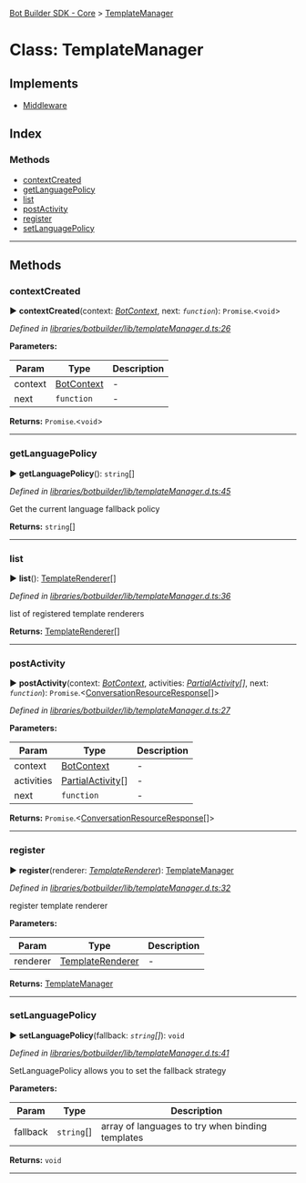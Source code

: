 [Bot Builder SDK - Core](../README.md) > [TemplateManager](../classes/botbuilder.templatemanager.md)



# Class: TemplateManager

## Implements

* [Middleware](../interfaces/botbuilder.middleware.md)

## Index

### Methods

* [contextCreated](botbuilder.templatemanager.md#contextcreated)
* [getLanguagePolicy](botbuilder.templatemanager.md#getlanguagepolicy)
* [list](botbuilder.templatemanager.md#list)
* [postActivity](botbuilder.templatemanager.md#postactivity)
* [register](botbuilder.templatemanager.md#register)
* [setLanguagePolicy](botbuilder.templatemanager.md#setlanguagepolicy)



---
## Methods
<a id="contextcreated"></a>

###  contextCreated

► **contextCreated**(context: *[BotContext](../interfaces/botbuilder.__global.botcontext.md)*, next: *`function`*): `Promise`.<`void`>



*Defined in [libraries/botbuilder/lib/templateManager.d.ts:26](https://github.com/Microsoft/botbuilder-js/blob/5422076/libraries/botbuilder/lib/templateManager.d.ts#L26)*



**Parameters:**

| Param | Type | Description |
| ------ | ------ | ------ |
| context | [BotContext](../interfaces/botbuilder.__global.botcontext.md)   |  - |
| next | `function`   |  - |





**Returns:** `Promise`.<`void`>





___

<a id="getlanguagepolicy"></a>

###  getLanguagePolicy

► **getLanguagePolicy**(): `string`[]



*Defined in [libraries/botbuilder/lib/templateManager.d.ts:45](https://github.com/Microsoft/botbuilder-js/blob/5422076/libraries/botbuilder/lib/templateManager.d.ts#L45)*



Get the current language fallback policy




**Returns:** `string`[]





___

<a id="list"></a>

###  list

► **list**(): [TemplateRenderer](../interfaces/botbuilder.templaterenderer.md)[]



*Defined in [libraries/botbuilder/lib/templateManager.d.ts:36](https://github.com/Microsoft/botbuilder-js/blob/5422076/libraries/botbuilder/lib/templateManager.d.ts#L36)*



list of registered template renderers




**Returns:** [TemplateRenderer](../interfaces/botbuilder.templaterenderer.md)[]





___

<a id="postactivity"></a>

###  postActivity

► **postActivity**(context: *[BotContext](../interfaces/botbuilder.__global.botcontext.md)*, activities: *[Partial]()[Activity](../interfaces/botbuilder.activity.md)[]*, next: *`function`*): `Promise`.<[ConversationResourceResponse](../interfaces/botbuilder.conversationresourceresponse.md)[]>



*Defined in [libraries/botbuilder/lib/templateManager.d.ts:27](https://github.com/Microsoft/botbuilder-js/blob/5422076/libraries/botbuilder/lib/templateManager.d.ts#L27)*



**Parameters:**

| Param | Type | Description |
| ------ | ------ | ------ |
| context | [BotContext](../interfaces/botbuilder.__global.botcontext.md)   |  - |
| activities | [Partial]()[Activity](../interfaces/botbuilder.activity.md)[]   |  - |
| next | `function`   |  - |





**Returns:** `Promise`.<[ConversationResourceResponse](../interfaces/botbuilder.conversationresourceresponse.md)[]>





___

<a id="register"></a>

###  register

► **register**(renderer: *[TemplateRenderer](../interfaces/botbuilder.templaterenderer.md)*): [TemplateManager](botbuilder.templatemanager.md)



*Defined in [libraries/botbuilder/lib/templateManager.d.ts:32](https://github.com/Microsoft/botbuilder-js/blob/5422076/libraries/botbuilder/lib/templateManager.d.ts#L32)*



register template renderer


**Parameters:**

| Param | Type | Description |
| ------ | ------ | ------ |
| renderer | [TemplateRenderer](../interfaces/botbuilder.templaterenderer.md)   |  - |





**Returns:** [TemplateManager](botbuilder.templatemanager.md)





___

<a id="setlanguagepolicy"></a>

###  setLanguagePolicy

► **setLanguagePolicy**(fallback: *`string`[]*): `void`



*Defined in [libraries/botbuilder/lib/templateManager.d.ts:41](https://github.com/Microsoft/botbuilder-js/blob/5422076/libraries/botbuilder/lib/templateManager.d.ts#L41)*



SetLanguagePolicy allows you to set the fallback strategy


**Parameters:**

| Param | Type | Description |
| ------ | ------ | ------ |
| fallback | `string`[]   |  array of languages to try when binding templates |





**Returns:** `void`





___


